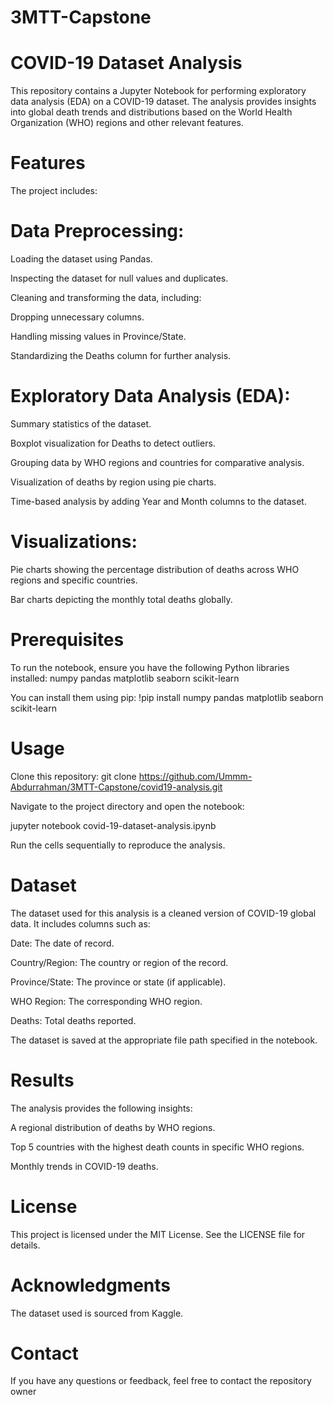 # 3MTT-Capstone
# COVID-19 Dataset Analysis

This repository contains a Jupyter Notebook for performing exploratory data analysis (EDA) on a COVID-19 dataset. The analysis provides insights into global death trends and distributions based on the World Health Organization (WHO) regions and other relevant features.

# Features

The project includes:

# Data Preprocessing:

Loading the dataset using Pandas.

Inspecting the dataset for null values and duplicates.

Cleaning and transforming the data, including:

Dropping unnecessary columns.

Handling missing values in Province/State.

Standardizing the Deaths column for further analysis.

# Exploratory Data Analysis (EDA):

Summary statistics of the dataset.

Boxplot visualization for Deaths to detect outliers.

Grouping data by WHO regions and countries for comparative analysis.

Visualization of deaths by region using pie charts.

Time-based analysis by adding Year and Month columns to the dataset.

# Visualizations:

Pie charts showing the percentage distribution of deaths across WHO regions and specific countries.

Bar charts depicting the monthly total deaths globally.

# Prerequisites

To run the notebook, ensure you have the following Python libraries installed:
numpy
pandas
matplotlib
seaborn
scikit-learn

You can install them using pip:
!pip install numpy pandas matplotlib seaborn scikit-learn

# Usage

Clone this repository:
git clone https://github.com/Ummm-Abdurrahman/3MTT-Capstone/covid19-analysis.git

Navigate to the project directory and open the notebook:

jupyter notebook covid-19-dataset-analysis.ipynb

Run the cells sequentially to reproduce the analysis.

# Dataset

The dataset used for this analysis is a cleaned version of COVID-19 global data. It includes columns such as:

Date: The date of record.

Country/Region: The country or region of the record.

Province/State: The province or state (if applicable).

WHO Region: The corresponding WHO region.

Deaths: Total deaths reported.

The dataset is saved at the appropriate file path specified in the notebook.

# Results

The analysis provides the following insights:

A regional distribution of deaths by WHO regions.

Top 5 countries with the highest death counts in specific WHO regions.

Monthly trends in COVID-19 deaths.

# License

This project is licensed under the MIT License. See the LICENSE file for details.

# Acknowledgments

The dataset used is sourced from Kaggle.

# Contact

If you have any questions or feedback, feel free to contact the repository owner


